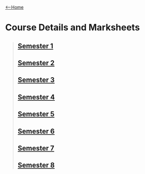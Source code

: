 [<--Home](www.adivardhan.tech)
# Course Details and Marksheets
> ## [Semester 1](/education/marksheets/Semester1.pdf)
> ## [Semester 2](/education/marksheets/Semester2.pdf)
> ## [Semester 3](/education/marksheets/Semester3.pdf)
> ## [Semester 4](/education/marksheets/Semester4.pdf)
> ## [Semester 5](/education/marksheets/Semester5.pdf)
> ## [Semester 6](/education/marksheets/Semester6.pdf)
> ## [Semester 7](/education/marksheets/Semester7.pdf)
> ## [Semester 8](/education/marksheets/Semester8.pdf)